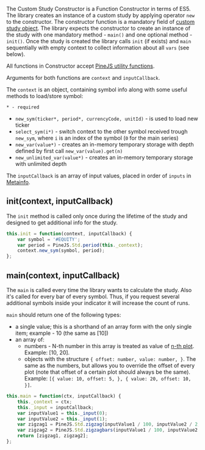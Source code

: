 The Custom Study Constructor is a Function Constructor in terms of ES5. The library creates an instance of a custom study by applying operator `new` to the constructor. The constructor function is a mandatory field of [custom study object](Creating-Custom-Studies). The library expects the constructor to create an instance of the study with one mandatory method - `main()` and one optional method - `init()`.
Once the study is created the library calls `init` (if exists) and `main` sequentially with empty context to collect information about all `vars` (see below).

All functions in Constructor accept [PineJS utility functions](PineJS-Utility-Functions).

Arguments for both functions are `context` and `inputCallback`.

The `context` is an object, containing symbol info along with some useful methods to load/store symbol:

`* - required`

* `new_sym(ticker*, period*, currencyCode, unitId)` - is used to load new ticker
* `select_sym(i*)` - switch context to the other symbol received trough `new_sym`, where `i` is an index of the symbol (`0` for the main series)
* `new_var(value*)` - creates an in-memory temporary storage with depth defined by first call `new_var(value).get(n)`
* `new_unlimited_var(value*)` - creates an in-memory temporary storage with unlimited depth

The `inputCallback` is an array of input values, placed in order of `inputs` in [Metainfo](Custom-Studies-Metainfo).

## init(context, inputCallback)

The `init` method is called only once during the lifetime of the study and designed to get additional info for the study.

```javascript
this.init = function(context, inputCallback) {
    var symbol = '#EQUITY';
    var period = PineJS.Std.period(this._context);
    context.new_sym(symbol, period);
};
```

## main(context, inputCallback)

The `main` is called every time the library wants to calculate the study. Also it's called for every bar of every symbol. Thus, if you request several additional symbols inside your indicator it will increase the count of runs.

`main` should return one of the following types:

* a single value; this is a shorthand of an array form with the only single item; example - 10 (the same as [10])
* an array of:
  * numbers - N-th number in this array is treated as value of [n-th plot](Custom-Studies-Metainfo). Example: [10, 20].
  * objects with the structure `{ offset: number, value: number, }`. The same as the numbers, but allows you to override the offset of every plot (note that offset of a certain plot should always be the same). Example: `[{ value: 10, offset: 5, }, { value: 20, offset: 10, }]`.

```javascript
this.main = function(ctx, inputCallback) {
    this._context = ctx;
    this._input = inputCallback;
    var inputValue1 = this._input(0);
    var inputValue2 = this._input(1);
    var zigzag1 = PineJS.Std.zigzag(inputValue1 / 100, inputValue2 / 2, this._context);
    var zigzag2 = PineJS.Std.zigzagbars(inputValue1 / 100, inputValue2 / 2, this._context);
    return [zigzag1, zigzag2];
};
```
